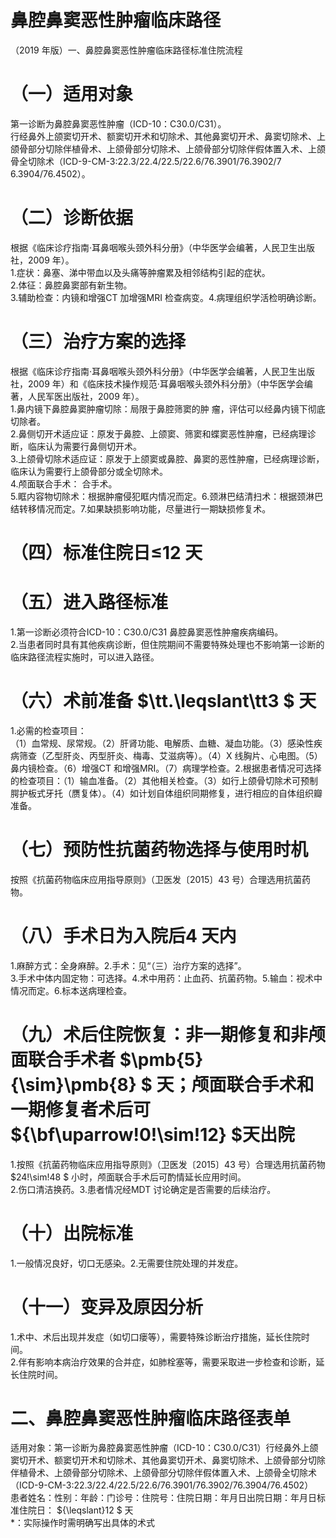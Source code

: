 # 鼻腔鼻窦恶性肿瘤临床路径  
（2019 年版）一、鼻腔鼻窦恶性肿瘤临床路径标准住院流程  
# （一）适用对象  
第一诊断为鼻腔鼻窦恶性肿瘤（ICD-10：C30.0/C31）。  
行经鼻外上颌窦切开术、额窦切开术和切除术、其他鼻窦切开术、鼻窦切除术、上颌骨部分切除伴植骨术、上颌骨部分切除术、上颌骨部分切除伴假体置入术、上颌骨全切除术（ICD-9-CM-3:22.3/22.4/22.5/22.6/76.3901/76.3902/7 6.3904/76.4502）。  
# （二）诊断依据  
根据《临床诊疗指南·耳鼻咽喉头颈外科分册》（中华医学会编著，人民卫生出版社，2009 年）。  
1.症状：鼻塞、涕中带血以及头痛等肿瘤累及相邻结构引起的症状。  
2.体征：鼻腔鼻窦部有新生物。  
3.辅助检查：内镜和增强CT 加增强MRI 检查病变。4.病理组织学活检明确诊断。  
# （三）治疗方案的选择  
根据《临床诊疗指南·耳鼻咽喉头颈外科分册》（中华医学会编著，人民卫生出版社，2009 年）和《临床技术操作规范·耳鼻咽喉头颈外科分册》（中华医学会编著，人民军医出版社，2009 年）。  
1.鼻内镜下鼻腔鼻窦肿瘤切除：局限于鼻腔筛窦的肿 瘤，评估可以经鼻内镜下彻底切除者。  
2.鼻侧切开术适应证：原发于鼻腔、上颌窦、筛窦和蝶窦恶性肿瘤，已经病理诊断，临床认为需要行鼻侧切开术。  
3.上颌骨切除术适应证：原发于上颌窦或鼻腔、鼻窦的恶性肿瘤，已经病理诊断，临床认为需要行上颌骨部分或全切除术。  
4.颅面联合手术： 合手术。  
5.眶内容物切除术：根据肿瘤侵犯眶内情况而定。6.颈淋巴结清扫术：根据颈淋巴结转移情况而定。7.如果缺损影响功能，尽量进行一期缺损修复术。  
# （四）标准住院日≤12 天  
# （五）进入路径标准  
1.第一诊断必须符合ICD-10：C30.0/C31 鼻腔鼻窦恶性肿瘤疾病编码。  
2.当患者同时具有其他疾病诊断，但住院期间不需要特殊处理也不影响第一诊断的临床路径流程实施时，可以进入路径。  
# （六）术前准备 $\tt.\leqslant\tt3 $ 天  
1.必需的检查项目：  
（1）血常规、尿常规。（2）肝肾功能、电解质、血糖、凝血功能。（3）感染性疾病筛查（乙型肝炎、丙型肝炎、梅毒、艾滋病等）。（4）X 线胸片、心电图。（5）鼻内镜检查。（6）增强CT 和增强MRI。（7）病理学检查。2.根据患者情况可选择的检查项目：（1）输血准备。（2）其他相关检查。（3）如行上颌骨切除术可预制腭护板式牙托（赝复体）。（4）如计划自体组织同期修复，进行相应的自体组织瓣准备。  
# （七）预防性抗菌药物选择与使用时机  
按照《抗菌药物临床应用指导原则》（卫医发〔2015〕43 号）合理选用抗菌药物。  
# （八）手术日为入院后4 天内  
1.麻醉方式：全身麻醉。2.手术：见“（三）治疗方案的选择”。  
3.手术中体内固定物：可选择。4.术中用药：止血药、抗菌药物。5.输血：视术中情况而定。6.标本送病理检查。  
# （九）术后住院恢复：非一期修复和非颅面联合手术者 $\pmb{5}{\sim}\pmb{8} $ 天；颅面联合手术和一期修复者术后可 ${\bf\uparrow\!0\!\sim\!12} $天出院  
1.按照《抗菌药物临床应用指导原则》（卫医发〔2015〕43 号）合理选用抗菌药物 $24\!\sim\!48 $ 小时，颅面联合手术后可酌情延长应用时间。  
2.伤口清洁换药。3.患者情况经MDT 讨论确定是否需要的后续治疗。  
# （十）出院标准  
1.一般情况良好，切口无感染。2.无需要住院处理的并发症。  
# （十一）变异及原因分析  
1.术中、术后出现并发症（如切口瘘等），需要特殊诊断治疗措施，延长住院时间。  
2.伴有影响本病治疗效果的合并症，如肺栓塞等，需要采取进一步检查和诊断，延长住院时间。  
# 二、鼻腔鼻窦恶性肿瘤临床路径表单  
适用对象：第一诊断为鼻腔鼻窦恶性肿瘤（ICD-10：C30.0/C31）行经鼻外上颌窦切开术、额窦切开术和切除术、其他鼻窦切开术、鼻窦切除术、上颌骨部分切除伴植骨术、上颌骨部分切除术、上颌骨部分切除伴假体置入术、上颌骨全切除术（ICD-9-CM-3:22.3/22.4/22.5/22.6/76.3901/76.3902/76.3904/76.4502）  
患者姓名：性别：年龄：门诊号：住院号：住院日期：年月日出院日期：年月日标准住院日： ${\leqslant}12 $ 天  
\*：实际操作时需明确写出具体的术式  
